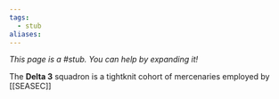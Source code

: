 ```yaml
---
tags:
  - stub
aliases:
---
```


*This page is a #stub. You can help by expanding it!*

The **Delta 3** squadron is a tightknit cohort of mercenaries employed by [[SEASEC]]